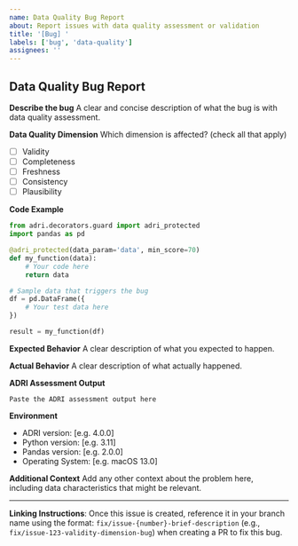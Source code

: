 ```yaml
---
name: Data Quality Bug Report
about: Report issues with data quality assessment or validation
title: '[Bug] '
labels: ['bug', 'data-quality']
assignees: ''
---
```


## Data Quality Bug Report

**Describe the bug**
A clear and concise description of what the bug is with data quality assessment.

**Data Quality Dimension**
Which dimension is affected? (check all that apply)
- [ ] Validity
- [ ] Completeness
- [ ] Freshness
- [ ] Consistency
- [ ] Plausibility

**Code Example**
```python
from adri.decorators.guard import adri_protected
import pandas as pd

@adri_protected(data_param='data', min_score=70)
def my_function(data):
    # Your code here
    return data

# Sample data that triggers the bug
df = pd.DataFrame({
    # Your test data here
})

result = my_function(df)
```

**Expected Behavior**
A clear description of what you expected to happen.

**Actual Behavior**
A clear description of what actually happened.

**ADRI Assessment Output**
```
Paste the ADRI assessment output here
```

**Environment**
- ADRI version: [e.g. 4.0.0]
- Python version: [e.g. 3.11]
- Pandas version: [e.g. 2.0.0]
- Operating System: [e.g. macOS 13.0]

**Additional Context**
Add any other context about the problem here, including data characteristics that might be relevant.

---
**Linking Instructions**: Once this issue is created, reference it in your branch name using the format: `fix/issue-{number}-brief-description` (e.g., `fix/issue-123-validity-dimension-bug`) when creating a PR to fix this bug.
